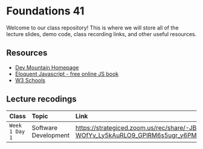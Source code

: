 # Foundations 41

Welcome to our class repository! This is where we will store all of the lecture slides, demo code, class recording links, and other useful resources.


## Resources

 - [Dev Mountain Homepage](https://ed.devmountain.com/)
 - [Eloquent Javascript - free online JS book](https://eloquentjavascript.net/)
 - [W3 Schools](https://www.w3schools.com/js/default.asp)


## Lecture recodings


| Class | Topic     | Link                |
| :-------- | :------- | :------------------------- |
| `Week 1 Day 1` | Software Development | https://strategiced.zoom.us/rec/share/-JBmy1hZKyoCCymfN-WOfYv_Ly5kAuRLO9_GPlRM6s5ugr_y6PMDi3BOSLmeDMe7.VRL963IM13UM2Bve |